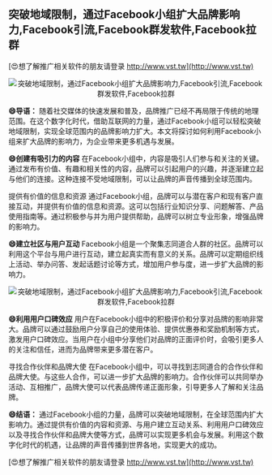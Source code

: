 ## **突破地域限制，通过Facebook小组扩大品牌影响力,Facebook引流,Facebook群发软件,Facebook拉群**

[😍想了解推广相关软件的朋友请登录 http://www.vst.tw](http://www.vst.tw)

 <center><img src="https://vst.tw/MP4/tuiguang/png/7.png" alt="突破地域限制，通过Facebook小组扩大品牌影响力,Facebook引流,Facebook群发软件,Facebook拉群"></center>

**😄导语：**
随着社交媒体的快速发展和普及，品牌推广已经不再局限于传统的地理范围。在这个数字化时代，借助互联网的力量，通过Facebook小组可以轻松突破地域限制，实现全球范围内的品牌影响力扩大。本文将探讨如何利用Facebook小组来扩大品牌的影响力，为企业带来更多机遇与发展。

**😄创建有吸引力的内容**
在Facebook小组中，内容是吸引人们参与和关注的关键。通过发布有价值、有趣和相关性的内容，品牌可以引起用户的兴趣，并逐渐建立起与他们的连接。这种连接不受地域限制，可以让品牌的声音传播到全球范围内。

提供有价值的信息和资源
通过Facebook小组，品牌可以与潜在客户和现有客户直接互动，并提供有价值的信息和资源。这可以包括行业知识分享、问题解答、产品使用指南等。通过积极参与并为用户提供帮助，品牌可以树立专业形象，增强品牌的影响力。

**😄建立社区与用户互动**
Facebook小组是一个聚集志同道合人群的社区。品牌可以利用这个平台与用户进行互动，建立起真实而有意义的关系。品牌可以定期组织线上活动、举办问答、发起话题讨论等方式，增加用户参与度，进一步扩大品牌的影响力。

 <center><img src="https://vst.tw/MP4/tuiguang/png/2.png" alt="突破地域限制，通过Facebook小组扩大品牌影响力,Facebook引流,Facebook群发软件,Facebook拉群"></center>

**😄利用用户口碑效应**
用户在Facebook小组中的积极评价和分享对品牌的影响非常大。品牌可以通过鼓励用户分享自己的使用体验、提供优惠券和奖励机制等方式，激发用户口碑效应。当用户在小组中分享他们对品牌的正面评价时，会吸引更多人的关注和信任，进而为品牌带来更多潜在客户。

寻找合作伙伴和品牌大使
在Facebook小组中，可以寻找到志同道合的合作伙伴和品牌大使。与这些人合作，可以进一步扩大品牌的影响力。合作伙伴可以共同举办活动、互相推广，品牌大使可以代表品牌传递正面形象，引导更多人了解和关注品牌。

**😄结语：**
通过Facebook小组的力量，品牌可以突破地域限制，在全球范围内扩大影响力。通过提供有价值的内容和资源、与用户建立互动关系、利用用户口碑效应以及寻找合作伙伴和品牌大使等方式，品牌可以实现更多机会与发展。利用这个数字化时代的机遇，让品牌的声音传播到世界各地，实现更大的成功。

[😍想了解推广相关软件的朋友请登录 http://www.vst.tw](http://www.vst.tw)



